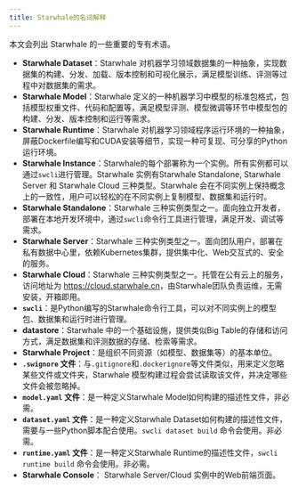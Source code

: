 ```yaml
---
title: Starwhale的名词解释
---
```


本文会列出 Starwhale 的一些重要的专有术语。

* **Starwhale Dataset**：Starwhale 对机器学习领域数据集的一种抽象，实现数据集的构建、分发、加载、版本控制和可视化展示，满足模型训练、评测等过程中对数据集的需求。
* **Starwhale Model**：Starwhale 定义的一种机器学习中模型的标准包格式，包括模型权重文件、代码和配置等，满足模型评测、模型微调等环节中模型包的构建、分发、版本控制和运行等需求。
* **Starwhale Runtime**：Starwhale 对机器学习领域程序运行环境的一种抽象，屏蔽Dockerfile编写和CUDA安装等细节，实现一种可复现、可分享的Python运行环境。
* **Starwhale Instance**：Starwhale的每个部署称为一个实例。所有实例都可以通过`swcli`进行管理。Starwhale 实例有Starwhale Standalone, Starwhale Server 和 Starwhale Cloud 三种类型。Starwhale 会在不同实例上保持概念上的一致性，用户可以轻松的在不同实例上复制模型、数据集和运行时。
* **Starwhale Standalone**：Starwhale 三种实例类型之一。面向独立开发者，部署在本地开发环境中，通过`swcli`命令行工具进行管理，满足开发、调试等需求。
* **Starwhale Server**：Starwhale 三种实例类型之一。面向团队用户，部署在私有数据中心里，依赖Kubernetes集群，提供集中化、Web交互式的、安全的服务。
* **Starwhale Cloud**：Starwhale 三种实例类型之一。托管在公有云上的服务，访问地址为 <https://cloud.starwhale.cn>，由Starwhale团队负责运维，无需安装，开箱即用。
* **`swcli`**：是Python编写的Starwhale命令行工具，可以对不同实例上的模型包、数据集和运行时进行管理。
* **datastore**：Starwhale 中的一个基础设施，提供类似Big Table的存储和访问方式，满足数据集和评测数据的存储、检索等需求。
* **Starwhale Project**：是组织不同资源（如模型、数据集等）的基本单位。
* **`.swignore` 文件**：与`.gitignore`和`.dockerignore`等文件类似，用来定义忽略某些文件或文件夹，Starwhale 模型构建过程会尝试读取该文件，并决定哪些文件会被忽略掉。
* **`model.yaml` 文件**：是一种定义Starwhale Model如何构建的描述性文件，非必需。
* **`dataset.yaml` 文件**：是一种定义Starwhale Dataset如何构建的描述性文件，需要与一些Python脚本配合使用。`swcli dataset build` 命令会使用。非必需。
* **`runtime.yaml` 文件**：是一种定义Starwhale Runtime的描述性文件，`swcli runtime build` 命令会使用。非必需。
* **Starwhale Console**： Starwhale Server/Cloud 实例中的Web前端页面。
